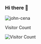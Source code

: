 ### Hi there 👋
![john-cena](https://user-images.githubusercontent.com/104983707/219950418-324907d6-1fdc-458e-b593-2d8495be2d9f.gif)

Visitor Count

![Visitor Count](https://profile-counter.glitch.me/burger4d/count.svg)
